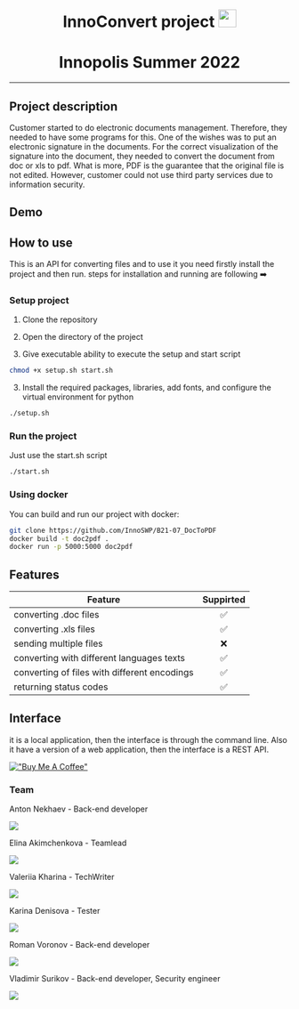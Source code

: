 <h1 align="center">InnoConvert project 
<img src="https://github.com/blackcater/blackcater/raw/main/images/Hi.gif" height="32"/></h1>
<h1 align="center">Innopolis Summer 2022</h1> 

___
## Project description
Customer started to do electronic documents management. Therefore, they needed to have some programs for this. One of the wishes was to put an electronic signature in the documents. For the correct visualization of the signature into the document, they needed to convert the document from doc or xls to pdf. What is more, PDF is the guarantee that the original file is not edited. However, customer could not use third party services due to information security.

## Demo


## How to use
This is an API for converting files and to use it you need firstly install the project and then run. steps for installation and running are following ➡️ 
### Setup project

1. Clone the repository

2. Open the directory of the project

2. Give executable ability to execute the setup and start script
``` bash
chmod +x setup.sh start.sh
```

3. Install the required packages, libraries, add fonts, and configure the virtual environment for python
```bash 
./setup.sh
```

### Run the project
Just use the start.sh script
```bash 
./start.sh
```
### Using docker
You can build and run our project with docker:
```bash
git clone https://github.com/InnoSWP/B21-07_DocToPDF
docker build -t doc2pdf .
docker run -p 5000:5000 doc2pdf
```

## Features

| Feature                                      | Suppirted | 
|----------------------------------------------|:---------:|
| converting .doc files                        |     ✅     |
| converting .xls files                        |     ✅     |
| sending multiple files                       |     ❌     |
| converting with different languages texts    |     ✅     |
| converting of files with different encodings |     ✅     |
| returning status codes                       |     ✅     |


## Interface
it is a local application, then the interface is through the command line.
Also it have a version of a web application, then the interface is a REST API.

[!["Buy Me A Coffee"](https://www.buymeacoffee.com/assets/img/custom_images/orange_img.png)](https://www.buymeacoffee.com)

### Team
Anton Nekhaev - Back-end developer

[<img src="https://img.shields.io/badge/Telegram-2CA5E0?style=for-the-badge&logo=telegram&logoColor=white">](https://t.me/anekhaev)

Elina Akimchenkova - Teamlead

[<img src="https://img.shields.io/badge/Telegram-2CA5E0?style=for-the-badge&logo=telegram&logoColor=white">](https://t.me/akmchnkv)

Valeriia Kharina - TechWriter

[<img src="https://img.shields.io/badge/Telegram-2CA5E0?style=for-the-badge&logo=telegram&logoColor=white">](https://t.me/exemplerie)

Karina Denisova - Tester

[<img src="https://img.shields.io/badge/Telegram-2CA5E0?style=for-the-badge&logo=telegram&logoColor=white">](https://t.me/karinadenisova)

Roman Voronov - Back-end developer

[<img src="https://img.shields.io/badge/Telegram-2CA5E0?style=for-the-badge&logo=telegram&logoColor=white">](https://t.me/porludom)

Vladimir Surikov - Back-end developer, Security engineer

[<img src="https://img.shields.io/badge/Telegram-2CA5E0?style=for-the-badge&logo=telegram&logoColor=white">](https://t.me/MasterLogick)
